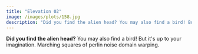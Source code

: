 ```yaml
---
title: "Elevation 02"
image: /images/plots/158.jpg
description: "Did you find the alien head? You may also find a bird! But it's up to your imagination. Marching squares of perlin noise domain warping."
---
```


**Did you find the alien head?** You may also find a bird! But it's up to your imagination. Marching squares of perlin noise domain warping.
